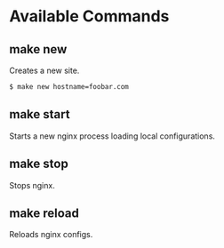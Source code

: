 # Available Commands

## make new

Creates a new site.

```bash
$ make new hostname=foobar.com
```

## make start

Starts a new nginx process loading local configurations.

## make stop

Stops nginx.

## make reload

Reloads nginx configs.
